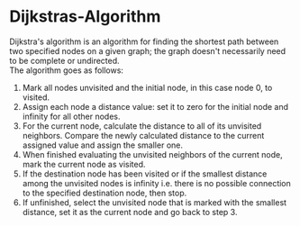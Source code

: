 # Dijkstras-Algorithm
Dijkstra's algorithm is an algorithm for finding the shortest path between two specified nodes on a given graph; the graph doesn't necessarily need to be complete or undirected.   
The algorithm goes as follows:  
1. Mark all nodes unvisited and the initial node, in this case node 0, to visited.
2. Assign each node a distance value: set it to zero for the initial node and infinity for all other nodes.
3. For the current node, calculate the distance to all of its unvisited neighbors. Compare the newly calculated distance to the current assigned value and assign the smaller one.
4. When finished evaluating the unvisited neighbors of the current node, mark the current node as visited.  
5. If the destination node has been visited or if the smallest distance among the unvisited nodes is infinity i.e. there is no possible connection to the specified destination node, then stop.  
6. If unfinished, select the unvisited node that is marked with the smallest distance, set it as the current node and go back to step 3.
